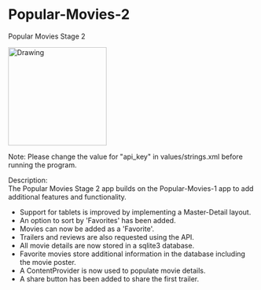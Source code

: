 # Popular-Movies-2
Popular Movies Stage 2

<img src="https://dl.dropboxusercontent.com/s/9rl27pwaim1gcdi/Screenshot_2016-07-26-15-19-24.jpg?dl=0" alt="Drawing" style="width: 200px;"/>

Note: Please change the value for "api_key" in values/strings.xml before running
the program.

Description:  
The Popular Movies Stage 2 app builds on the Popular-Movies-1 app to add
additional features and functionality. 

 - Support for tablets is improved by implementing a Master-Detail layout.
 - An option to sort by 'Favorites' has been added.
 - Movies can now be added as a 'Favorite'.
 - Trailers and reviews are also requested using the API.
 - All movie details are now stored in a sqlite3 database.
 - Favorite movies store additional information in the database including the
   movie poster.
 - A ContentProvider is now used to populate movie details.
 - A share button has been added to share the first trailer.

